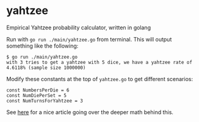 # yahtzee

Empirical Yahtzee probability calculator, written in golang

Run with `go run ./main/yahtzee.go` from terminal. This will output something like the following:

```
$ go run ./main/yahtzee.go
with 3 tries to get a yahtzee with 5 dice, we have a yahtzee rate of 4.6118% (sample size 1000000)
```

Modify these constants at the top of `yahtzee.go` to get different scenarios:

```
const NumbersPerDie = 6
const NumDiePerSet = 5
const NumTurnsForYahtzee = 3
```

See [here](http://datagenetics.com/blog/january42012/index.html) for a nice article going over the deeper math behind this.
